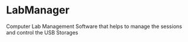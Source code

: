 # LabManager
Computer Lab Management Software that helps to manage the sessions and control the USB Storages

